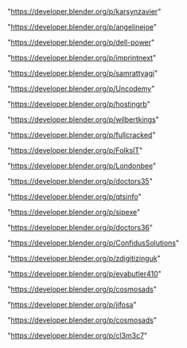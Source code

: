 "https://developer.blender.org/p/karsynzavier"

"https://developer.blender.org/p/angelinejoe"

"https://developer.blender.org/p/dell-power"

"https://developer.blender.org/p/imprintnext"

"https://developer.blender.org/p/samrattyagi"

"https://developer.blender.org/p/Uncodemy"

"https://developer.blender.org/p/hostingrb"

"https://developer.blender.org/p/wilbertkings"

"https://developer.blender.org/p/fullcracked"

"https://developer.blender.org/p/FolksIT"

"https://developer.blender.org/p/Londonbee"

"https://developer.blender.org/p/doctors35"

"https://developer.blender.org/p/qtsinfo"

"https://developer.blender.org/p/sipexe"

"https://developer.blender.org/p/doctors36"

"https://developer.blender.org/p/ConfidusSolutions"

"https://developer.blender.org/p/zdigitizinguk"

"https://developer.blender.org/p/evabutler410"

"https://developer.blender.org/p/cosmosads"

"https://developer.blender.org/p/jifosa"

 
"https://developer.blender.org/p/cosmosads"


"https://developer.blender.org/p/cl3m3c7"


 
